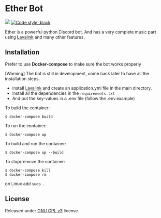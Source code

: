 # Ether Bot

![](https://img.shields.io/badge/python-3.9-blue.svg) [![Code style: black](https://img.shields.io/badge/code%20style-black-000000.svg)](https://github.com/psf/black)

Ether is a powerful python Discord bot. And has a very complete music part using [Lavalink](https://github.com/Frederikam/Lavalink) and many other features.

## Installation

Prefer to use **Docker-compose** to make sure the bot works properly

[Warning] The bot is still in development, come back later to have all the installation steps.

 - Install [Lavalink](https://github.com/Frederikam/Lavalink) and create an application.yml file in the main directory.
 - Install all the dependencies in the `requirements.txt`
 - And put the key-values in a .env file (follow the .env.example)

To build the container:

```
$ docker-compose build
```

To run the container:

```
$ docker-compose up
```

To build and run the container:

```
$ docker-compose up --build
```

To stop/remove the container:

```
$ docker-compose kill
$ docker-compose rm
```

on Linux add `sudo `.

## License

Released under [GNU GPL v3](https://www.gnu.org/licenses/gpl-3.0.en.html) license.